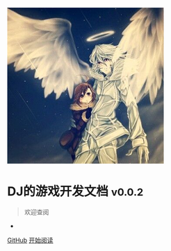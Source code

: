 <!-- _coverpage.md -->

![logo](icon.jpg)

# DJ的游戏开发文档 <small>v0.0.2</small>

> 欢迎查阅

- 

<!--在这里添加按钮 -->

[GitHub](https://github.com/ldjdesu/MTPS)
[开始阅读](README.md)
